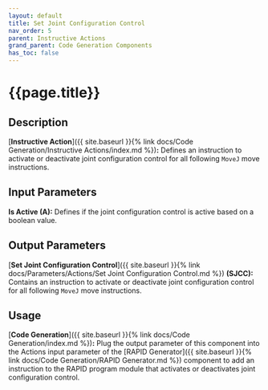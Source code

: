 ```yaml
---
layout: default
title: Set Joint Configuration Control
nav_order: 5
parent: Instructive Actions
grand_parent: Code Generation Components
has_toc: false
---
```


# **{{page.title}}**

## **Description**

[**Instructive Action**]({{ site.baseurl }}{% link docs/Code Generation/Instructive Actions/index.md %})**:** Defines an instruction to activate or deactivate joint configuration control for all following `MoveJ` move instructions.

## **Input Parameters**

**Is Active (A):** Defines if the joint configuration control is active based on a boolean value.

## **Output Parameters**

[**Set Joint Configuration Control**]({{ site.baseurl }}{% link docs/Parameters/Actions/Set Joint Configuration Control.md %}) **(SJCC):** Contains an instruction to activate or deactivate joint configuration control for all following `MoveJ` move instructions.

## **Usage**

[**Code Generation**]({{ site.baseurl }}{% link docs/Code Generation/index.md %})**:** Plug the output parameter of this component into the Actions input parameter of the [RAPID Generator]({{ site.baseurl }}{% link docs/Code Generation/RAPID Generator.md %}) component to add an instruction to the RAPID program module that activates or deactivates joint configuration control.
